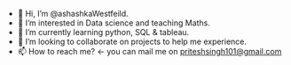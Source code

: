 - 👋 Hi, I’m @ashashkaWestfeild.
- 👀 I’m interested in Data science and teaching Maths.
- 🌱 I’m currently learning python, SQL & tableau.
- 💞️ I’m looking to collaborate on projects to help me experience.
- 📫 How to reach me? <- you can mail me on priteshsingh101@gmail.com

<!---
ashashkaWestfeild/ashashkaWestfeild is a ✨ special ✨ repository because its `README.md` (this file) appears on your GitHub profile.
You can click the Preview link to take a look at your changes.
--->
